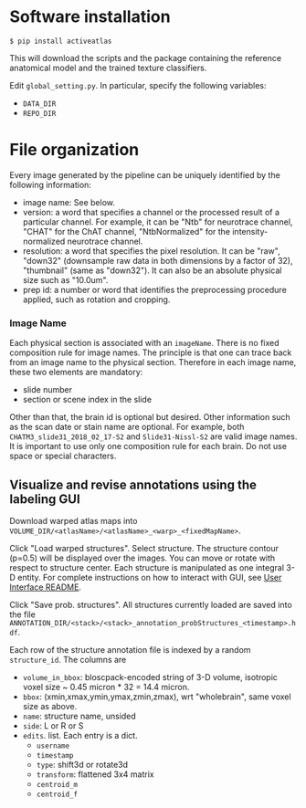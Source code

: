 # Software installation

`$ pip install activeatlas`

This will download the scripts and the package containing the reference anatomical model and the trained texture classifiers.

Edit `global_setting.py`. In particular, specify the following variables:
- `DATA_DIR`
- `REPO_DIR`

#


# File organization #

Every image generated by the pipeline can be uniquely identified by the following information:
- image name: See below.
- version: a word that specifies a channel or the processed result of a particular channel. For example, it can be "Ntb" for neurotrace channel, "CHAT" for the ChAT channel, "NtbNormalized" for the intensity-normalized neurotrace channel.
- resolution: a word that specifies the pixel resolution. It can be "raw", "down32" (downsample raw data in both dimensions by a factor of 32), "thumbnail" (same as "down32"). It can also be an absolute physical size such as "10.0um".
- prep id: a number or word that identifies the preprocessing procedure applied, such as rotation and cropping.

### Image Name ###

Each physical section is associated with an `imageName`.
There is no fixed composition rule for image names.
The principle is that one can trace back from an image name to the physical section. Therefore in each image name, these two elements are mandatory:
- slide number
- section or scene index in the slide

Other than that, the brain id is optional but desired. Other information such as the scan date or stain name are optional.
For example, both `CHATM3_slide31_2018_02_17-S2` and `Slide31-Nissl-S2` are valid image names.
It is important to use only one composition rule for each brain. Do not use space or special characters.



## Visualize and revise annotations using the labeling GUI

Download warped atlas maps into `VOLUME_DIR/<atlasName>/<atlasName>_<warp>_<fixedMapName>`.

Click "Load warped structures". Select structure. The structure contour (p=0.5) will be displayed over the images. You can move or rotate with respect to structure center. Each structure is manipulated as one integral 3-D entity. For complete instructions on how to interact with GUI, see [User Interface README](../gui/README.md).

Click "Save prob. structures". All structures currently loaded are saved into the file `ANNOTATION_DIR/<stack>/<stack>_annotation_probStructures_<timestamp>.hdf`.

Each row of the structure annotation file is indexed by a random `structure_id`. The columns are

* `volume_in_bbox`: bloscpack-encoded string of 3-D volume, isotropic voxel size ~ 0.45 micron * 32 = 14.4 micron.
* `bbox`: (xmin,xmax,ymin,ymax,zmin,zmax), wrt "wholebrain", same voxel size as above.
* `name`: structure name, unsided
* `side`: L or R or S
* `edits`. list. Each entry is a dict.
	* `username`
	* `timestamp`
	* `type`: shift3d or rotate3d
	* `transform`: flattened 3x4 matrix
	* `centroid_m`
	* `centroid_f`



